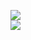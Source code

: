 [![](https://img.shields.io/badge/Made%20With-Github%20Spray-lightgrey.svg?style=for-the-badge&logo=github)](https://github.com/Annihil/github-spray#15981)  
[![](https://i.imgur.com/2DrTn0Z.gif)](https://github.com/Annihil/github-spray)
